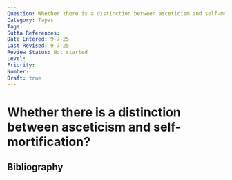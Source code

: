 ```yaml
---
Question: Whether there is a distinction between asceticism and self-mortification?
Category: Tapas
Tags: 
Sutta References: 
Date Entered: 9-7-25
Last Revised: 9-7-25
Review Status: Not started
Level: 
Priority: 
Number: 
Draft: true
---
```


# Whether there is a distinction between asceticism and self-mortification?

## Bibliography

<!-- 

Notes:



-->
